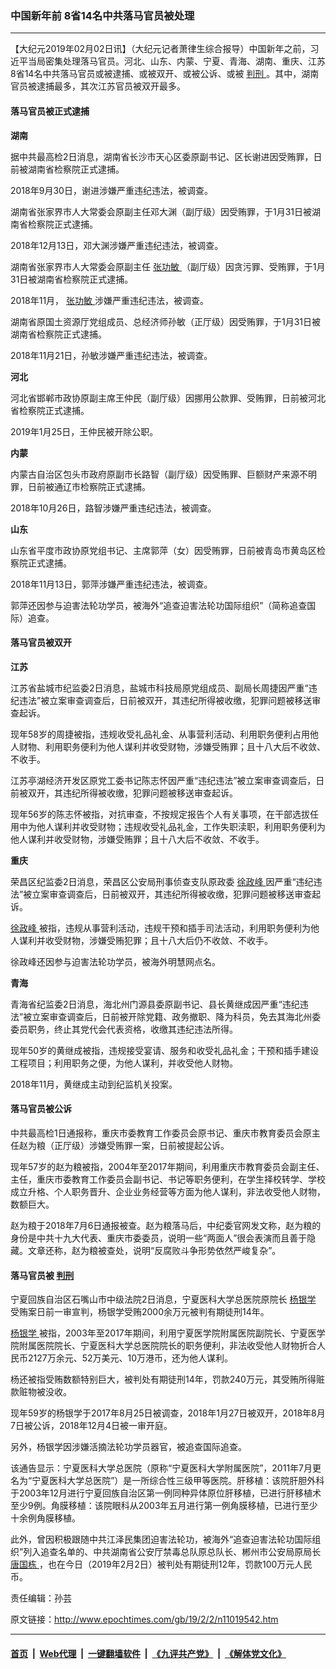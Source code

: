 ### 中国新年前 8省14名中共落马官员被处理
------------------------

<p>
 【大纪元2019年02月02日讯】（大纪元记者萧律生综合报导）中国新年之前，习近平当局密集处理落马官员。河北、山东、内蒙、宁夏、青海、湖南、重庆、江苏8省14名中共落马官员或被逮捕、或被双开、或被公诉、或被
 <a href="http://www.epochtimes.com/gb/tag/%E5%88%A4%E5%88%91.html">
  判刑
 </a>
 。其中，湖南官员被逮捕最多，其次江苏官员被双开最多。
</p>
<h4>
 落马官员被正式逮捕
</h4>
<p>
 <strong>
  湖南
 </strong>
</p>
<p>
 据中共最高检2日消息，湖南省长沙市天心区委原副书记、区长谢进因受贿罪，日前被湖南省检察院正式逮捕。
</p>
<p>
 2018年9月30日，谢进涉嫌严重违纪违法，被调查。
</p>
<p>
 湖南省张家界市人大常委会原副主任邓大渊（副厅级）因受贿罪，于1月31日被湖南省检察院正式逮捕。
</p>
<p>
 2018年12月13日，邓大渊涉嫌严重违纪违法，被调查。
</p>
<p>
 湖南省张家界市人大常委会原副主任
 <a href="http://www.epochtimes.com/gb/tag/%E5%BC%A0%E5%8A%9F%E6%95%8F.html">
  张功敏
 </a>
 （副厅级）因贪污罪、受贿罪，于1月31日被湖南省检察院正式逮捕。
</p>
<p>
 2018年11月，
 <a href="http://www.epochtimes.com/gb/tag/%E5%BC%A0%E5%8A%9F%E6%95%8F.html">
  张功敏
 </a>
 涉嫌严重违纪违法，被调查。
</p>
<p>
 湖南省原国土资源厅党组成员、总经济师孙敏（正厅级）因受贿罪，于1月31日被湖南省检察院正式逮捕。
</p>
<p>
 2018年11月21日，孙敏涉嫌严重违纪违法，被调查。
</p>
<p>
 <strong>
  河北
 </strong>
</p>
<p>
 河北省邯郸市政协原副主席王仲民（副厅级）因挪用公款罪、受贿罪，日前被河北省检察院正式逮捕。
</p>
<p>
 2019年1月25日，王仲民被开除公职。
</p>
<p>
 <strong>
  内蒙
 </strong>
</p>
<p>
 内蒙古自治区包头市政府原副市长路智（副厅级）因受贿罪、巨额财产来源不明罪，日前被通辽市检察院正式逮捕。
</p>
<p>
 2018年10月26日，路智涉嫌严重违纪违法，被调查。
</p>
<p>
 <strong>
  山东
 </strong>
</p>
<p>
 山东省平度市政协原党组书记、主席郭萍（女）因受贿罪，日前被青岛市黄岛区检察院正式逮捕。
</p>
<p>
 2018年11月13日，郭萍涉嫌严重违纪违法，被调查。
</p>
<p>
 郭萍还因参与迫害法轮功学员，被海外“追查迫害法轮功国际组织”（简称追查国际）追查。
</p>
<h4>
 落马官员被双开
</h4>
<p>
 <strong>
  江苏
 </strong>
</p>
<p>
 江苏省盐城市纪监委2日消息，盐城市科技局原党组成员、副局长周捷因严重“违纪违法”被立案审查调查后，日前被双开，其违纪所得被收缴，犯罪问题被移送审查起诉。
</p>
<p>
 现年58岁的周捷被指，违规收受礼品礼金、从事营利活动、利用职务便利占用他人财物、利用职务便利为他人谋利并收受财物，涉嫌受贿罪；且十八大后不收敛、不收手。
</p>
<p>
 江苏亭湖经济开发区原党工委书记陈志怀因严重“违纪违法”被立案审查调查后，日前被双开，其违纪所得被收缴，犯罪问题被移送审查起诉。
</p>
<p>
 现年56岁的陈志怀被指，对抗审查，不按规定报告个人有关事项，在干部选拔任用中为他人谋利并收受财物；违规收受礼品礼金，工作失职渎职，利用职务便利为他人谋利并收受财物，涉嫌受贿罪；且十八大后不收敛、不收手。
</p>
<p>
 <strong>
  重庆
 </strong>
</p>
<p>
 荣昌区纪监委2日消息，荣昌区公安局刑事侦查支队原政委
 <a href="http://www.epochtimes.com/gb/tag/%E5%BE%90%E6%94%BF%E5%B3%B0.html">
  徐政峰
 </a>
 因严重“违纪违法”被立案审查调查后，日前被双开，其违纪所得被收缴，犯罪问题被移送审查起诉。
</p>
<p>
 <a href="http://www.epochtimes.com/gb/tag/%E5%BE%90%E6%94%BF%E5%B3%B0.html">
  徐政峰
 </a>
 被指，违规从事营利活动，违规干预和插手司法活动，利用职务便利为他人谋利并收受财物，涉嫌受贿犯罪；且十八大后仍不收敛、不收手。
</p>
<p>
 徐政峰还因参与迫害法轮功学员，被海外明慧网点名。
</p>
<p>
 <strong>
  青海
 </strong>
</p>
<p>
 青海省纪监委2日消息，海北州门源县委原副书记、县长黄继成因严重“违纪违法”被立案审查调查后，日前被开除党籍、政务撤职、降为科员，免去其海北州委委员职务，终止其党代会代表资格，收缴其违纪违法所得。
</p>
<p>
 现年50岁的黄继成被指，违规接受宴请、服务和收受礼品礼金；干预和插手建设工程项目；利用职务之便，为他人谋利，并收受他人财物。
</p>
<p>
 2018年11月，黄继成主动到纪监机关投案。
</p>
<h4>
 落马官员被公诉
</h4>
<p>
 中共最高检1日通报称，重庆市委教育工作委员会原书记、重庆市教育委员会原主任赵为粮（正厅级）涉嫌受贿罪一案，日前被提起公诉。
</p>
<p>
 现年57岁的赵为粮被指，2004年至2017年期间，利用重庆市教育委员会副主任、主任，重庆市委教育工作委员会副书记、书记等职务便利，在学生择校转学、学校成立升格、个人职务晋升、企业业务经营等方面为他人谋利，非法收受他人财物，数额巨大。
</p>
<p>
 赵为粮于2018年7月6日通报被查。赵为粮落马后，中纪委官网发文称，赵为粮的身份是中共十九大代表、重庆市委委员，说明一些“两面人”很会表演而且善于隐藏。文章还称，赵为粮被查处，说明“反腐败斗争形势依然严峻复杂”。
</p>
<h4>
 落马官员被
 <a href="http://www.epochtimes.com/gb/tag/%E5%88%A4%E5%88%91.html">
  判刑
 </a>
</h4>
<p>
 宁夏回族自治区石嘴山市中级法院2日消息，宁夏医科大学总医院原院长
 <a href="http://www.epochtimes.com/gb/tag/%E6%9D%A8%E9%93%B6%E5%AD%A6.html">
  杨银学
 </a>
 受贿案日前一审宣判，杨银学受贿2000余万元被判有期徒刑14年。
</p>
<p>
 <a href="http://www.epochtimes.com/gb/tag/%E6%9D%A8%E9%93%B6%E5%AD%A6.html">
  杨银学
 </a>
 被指，2003年至2017年期间，利用宁夏医学院附属医院副院长、宁夏医学院附属医院院长、宁夏医科大学总医院院长的职务便利，非法收受他人财物折合人民币2127万余元、52万美元、10万港币，还为他人谋利。
</p>
<p>
 杨还被指受贿数额特别巨大，被判处有期徒刑14年，罚款240万元，其受贿所得赃款赃物被没收。
</p>
<p>
 现年59岁的杨银学于2017年8月25日被调查，2018年1月27日被双开，2018年8月7日被公诉，2018年12月4日被一审开庭。
</p>
<p>
 另外，杨银学因涉嫌活摘法轮功学员器官，被追查国际追查。
</p>
<p>
 该通告显示：宁夏医科大学总医院（原称“宁夏医科大学附属医院”，2011年7月更名为“宁夏医科大学总医院”）是一所综合性三级甲等医院。肝移植：该院肝胆外科于2003年12月进行宁夏回族自治区第一例同种异体原位肝移植，已进行肝移植术至少9例。角膜移植：该院眼科从2003年五月进行第一例角膜移植，已进行至少十余例角膜移植。
</p>
<p>
 此外，曾因积极跟随中共江泽民集团迫害法轮功，被海外“追查迫害法轮功国际组织”列入追查名单的、中共湖南省公安厅禁毒总队原总队长、郴州市公安局原局长
 <a href="http://www.epochtimes.com/gb/tag/%E5%94%90%E5%9B%BD%E6%A0%8B.html">
  唐国栋
 </a>
 ，也在今日（2019年2月2日）被判处有期徒刑12年，罚款100万元人民币。
</p>
<p>
 责任编辑：孙芸
</p>

原文链接：http://www.epochtimes.com/gb/19/2/2/n11019542.htm


------------------------
#### [首页](https://github.com/gfw-breaker/banned-news/blob/master/README.md) &nbsp;|&nbsp; [Web代理](https://github.com/labour-camp/helloworld) &nbsp;|&nbsp; [一键翻墙软件](https://github.com/gfw-breaker/nogfw/blob/master/README.md) &nbsp;|&nbsp; [《九评共产党》](https://github.com/gfw-breaker/9ping.md/blob/master/README.md#九评之一评共产党是什么) &nbsp;|&nbsp; [《解体党文化》](https://github.com/gfw-breaker/jtdwh.md/blob/master/README.md#绪论)


